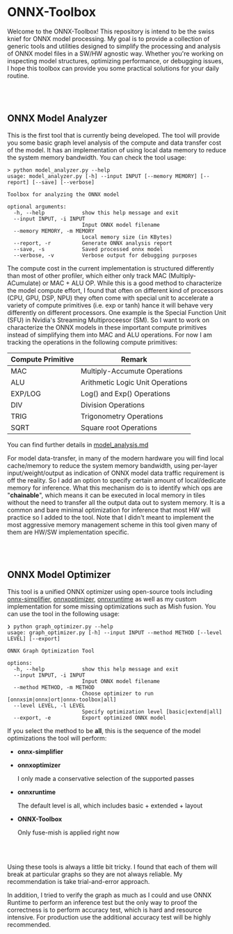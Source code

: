 # ONNX-Toolbox
Welcome to the ONNX-Toolbox! This repository is intend to be the swiss knief for ONNX model processing. My goal is to provide a collection of generic tools and utilities designed to simplify the processing and analysis of ONNX model files in a SW/HW agnostic way. Whether you're working on inspecting model structures, optimizing performance, or debugging issues, I hope this toolbox can provide you some practical solutions for your daily routine.

<br>
<br>

## ONNX Model Analyzer
This is the first tool that is currently being developed. The tool will provide you some basic graph level analysis of the compute and data transfer cost of the model. It has an implementation of using local data memory to reduce the system memory bandwidth. You can check the tool usage:

```
> python model_analyzer.py --help
usage: model_analyzer.py [-h] --input INPUT [--memory MEMORY] [--report] [--save] [--verbose]

Toolbox for analyzing the ONNX model

optional arguments:
  -h, --help            show this help message and exit
  --input INPUT, -i INPUT
                        Input ONNX model filename
  --memory MEMORY, -m MEMORY
                        Local memory size (in KBytes)
  --report, -r          Generate ONNX analysis report
  --save, -s            Saved processed onnx model
  --verbose, -v         Verbose output for debugging purposes
```

The compute cost in the current implementation is structured differently than most of other profiler, which either only track MAC (Multiply-ACumulate) or MAC + ALU OP. While this is a good method to characterize the model compute effort, I found that often on different kind of processors (CPU, GPU, DSP, NPU) they often come with special unit to accelerate a variety of compute primitives (i.e. exp or tanh) hance it will behave very differently on different processors. One example is the Special Function Unit (SFU) in Nvidia's Streaming Multiproceesor (SM). So I want to work on characterize the ONNX models in these important compute primitives instead of simplifying them into MAC and ALU operations. For now I am tracking the operations in the following compute primitives:

<div align="center">
  
| Compute Primitive | Remark                            |
|-------------------|-----------------------------------|
| MAC               | Multiply-Accumute Operations      |
| ALU               | Arithmetic Logic Unit Operations  |
| EXP/LOG           | Log() and Exp() Operations        |
| DIV               | Division Operations               |
| TRIG              | Trigonometry Operations           |
| SQRT              | Square root Operations            |

</div>

You can find further details in [model_analysis.md](docs/model_analysis.md)

For model data-transfer, in many of the modern hardware you will find local cache/memory to reduce the system memory bandwidth, using per-layer input/weight/output as indication of ONNX model data traffic requirement is off the reality. So I add an option to specify certain amount of local/dedicate memory for inference. What this mechanism do is to identify which ops are "**chainable**", which means it can be executed in local memory in tiles without the need to transfer all the output data out to system memory. It is a common and bare minimal optimization for inference that most HW will practice so I added to the tool. Note that I didn't meant to implement the most aggressive memory management scheme in this tool given many of them are HW/SW implementation specific.

<br>
<br>

## ONNX Model Optimizer
This tool is a unified ONNX optimizer using open-source tools including [onnx-simplifier](https://github.com/daquexian/onnx-simplifier), [onnxoptimizer](https://github.com/onnx/optimizer), [onnxruntime](https://github.com/microsoft/onnxruntime) as well as my custom implementation for some missing optimizations such as Mish fusion. You can use the tool in the following usage:

```
❯ python graph_optimizer.py --help
usage: graph_optimizer.py [-h] --input INPUT --method METHOD [--level LEVEL] [--export]

ONNX Graph Optimization Tool

options:
  -h, --help            show this help message and exit
  --input INPUT, -i INPUT
                        Input ONNX model filename
  --method METHOD, -m METHOD
                        Choose optimizer to run [onnxsim|onnx|ort|onnx-toolbox|all]
  --level LEVEL, -l LEVEL
                        Specify optimization level [basic|extend|all]
  --export, -e          Export optimized ONNX model
```

If you select the method to be **all**, this is the sequence of the model optimizations the tool will perform:
* **onnx-simplifier**
* **onnxoptimizer**

  I only made a conservative selection of the supported passes
  
* **onnxruntime**

  The default level is all, which includes basic + extended + layout
  
* **ONNX-Toolbox**

  Only fuse-mish is applied right now

<br>
<br>

Using these tools is always a little bit tricky. I found that each of them will break at particular graphs so they are not always reliable. My recommendation is take trial-and-error approach. 

In addition, I tried to verify the graph as much as I could and use ONNX Runtime to perform an inference test but the only way to proof the correctness is to perform accuracy test, which is hard and resource intensive. For production use the additional accuracy test will be highly recommended.
